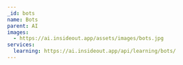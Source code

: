 ```yaml
---
_id: bots
name: Bots
parent: AI
images:
  - https://ai.insideout.app/assets/images/bots.jpg
services:
  learning: https://ai.insideout.app/api/learning/bots/
---
```

